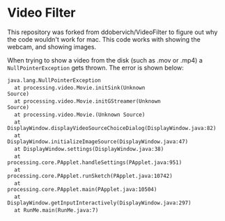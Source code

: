# Video Filter

This repository was forked from ddobervich/VideoFilter to figure out why the code wouldn't work for mac. This code works with showing the webcam, and showing images.

When trying to show a video from the disk (such as .mov or .mp4) a <code>NullPointerException</code> gets thrown. The error is shown below:

<code>java.lang.NullPointerException</code>\
&nbsp;&nbsp;&nbsp;&nbsp;<code>at processing.video.Movie.initSink(Unknown Source)</code>\
&nbsp;&nbsp;&nbsp;&nbsp;<code>at processing.video.Movie.initGStreamer(Unknown Source)</code>\
&nbsp;&nbsp;&nbsp;&nbsp;<code>at processing.video.Movie.<init>(Unknown Source)</code>\
&nbsp;&nbsp;&nbsp;&nbsp;<code>at DisplayWindow.displayVideoSourceChoiceDialog(DisplayWindow.java:82)</code>\
&nbsp;&nbsp;&nbsp;&nbsp;<code>at DisplayWindow.initializeImageSource(DisplayWindow.java:47)</code>\
&nbsp;&nbsp;&nbsp;&nbsp;<code>at DisplayWindow.settings(DisplayWindow.java:38)</code>\
&nbsp;&nbsp;&nbsp;&nbsp;<code>at processing.core.PApplet.handleSettings(PApplet.java:951)</code>\
&nbsp;&nbsp;&nbsp;&nbsp;<code>at processing.core.PApplet.runSketch(PApplet.java:10742)</code>\
&nbsp;&nbsp;&nbsp;&nbsp;<code>at processing.core.PApplet.main(PApplet.java:10504)</code>\
&nbsp;&nbsp;&nbsp;&nbsp;<code>at DisplayWindow.getInputInteractively(DisplayWindow.java:297)</code>\
  &nbsp;&nbsp;&nbsp;&nbsp;<code>at RunMe.main(RunMe.java:7)</code>
